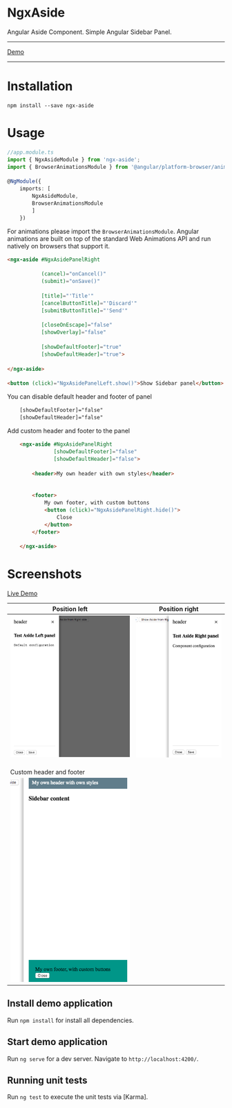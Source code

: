 # NgxAside

Angular Aside Component. Simple Angular Sidebar Panel.
  
<hr>

[Demo](https://stackblitz.com/edit/github-q7dd3w?embed=1&file=src/demo-app/main.ts)

<hr>

# Installation

```shell
npm install --save ngx-aside
```
# Usage

```TypeScript
//app.module.ts
import { NgxAsideModule } from 'ngx-aside';
import { BrowserAnimationsModule } from '@angular/platform-browser/animations';

@NgModule({
    imports: [
        NgxAsideModule,
        BrowserAnimationsModule
        ]
    })
```
For animations please import the ```BrowserAnimationsModule```.
 Angular animations are built on top of the standard Web Animations API and run natively on browsers that support it.

```Html
<ngx-aside #NgxAsidePanelRight
           
           (cancel)="onCancel()"
           (submit)="onSave()"

           [title]="'Title'"
           [cancelButtonTitle]="'Discard'"
           [submitButtonTitle]="'Send'"

           [closeOnEscape]="false"
           [showOverlay]="false"

           [showDefaultFooter]="true"
           [showDefaultHeader]="true">
           
</ngx-aside>

<button (click)="NgxAsidePanelLeft.show()">Show Sidebar panel</button>

```


You can disable default header and footer of panel
```Html    
    [showDefaultFooter]="false"
    [showDefaultHeader]="false"
```


Add custom header and footer to the panel
```Html
    <ngx-aside #NgxAsidePanelRight
               [showDefaultFooter]="false"
               [showDefaultHeader]="false">
    
        <header>My own header with own styles</header>
        
    
        <footer>
            My own footer, with custom buttons
            <button (click)="NgxAsidePanelRight.hide()">
                Close
            </button>
        </footer>
    
    </ngx-aside>

```
# Screenshots

[Live Demo](https://embed.plnkr.co/yEIYsIGLIf8MGYOC2h25/)
<br/>

 Position left |  Position right
 ------------ | -------------
![alt text](screenshot.png "Sidebar panel.") | ![alt text](screenshot-right.png "Sidebar panel.")
<br/>Custom header and footer |  
![alt text](screenshot-custom.png "Sidebar panel.") |


## Install demo application
Run `npm install` for install all dependencies.

## Start demo application
Run `ng serve` for a dev server. Navigate to `http://localhost:4200/`. 


## Running unit tests

Run `ng test` to execute the unit tests via [Karma].

